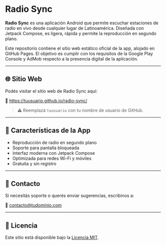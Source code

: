 # Radio Sync

**Radio Sync** es una aplicación Android que permite escuchar estaciones de radio en vivo desde cualquier lugar de Latinoamérica. Diseñada con Jetpack Compose, es ligera, rápida y permite la reproducción en segundo plano.

Este repositorio contiene el sitio web estático oficial de la app, alojado en GitHub Pages. El objetivo es cumplir con los requisitos de la Google Play Console y AdMob respecto a la presencia digital de la aplicación.

---

## 🌐 Sitio Web

Podés visitar el sitio web de Radio Sync aquí:

🔗 https://tuusuario.github.io/radio-sync/

> ⚠️ Reemplazá `tuusuario` con tu nombre de usuario de GitHub.

---

## 📱 Características de la App

- Reproducción de radio en segundo plano
- Soporte para pantalla bloqueada
- Interfaz moderna con Jetpack Compose
- Optimizada para redes Wi-Fi y móviles
- Gratuita y sin registro

---

## 📩 Contacto

Si necesitás soporte o querés enviar sugerencias, escribinos a:

📧 contacto@tudominio.com

---

## 📃 Licencia

Este sitio está disponible bajo la [Licencia MIT](https://opensource.org/licenses/MIT).
